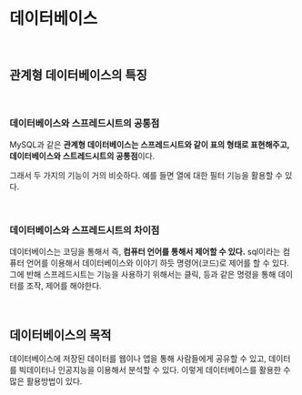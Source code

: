 # 데이터베이스

</br>

## 관계형 데이터베이스의 특징

</br>

### 데이터베이스와 스프레드시트의 공통점

MySQL과 같은 **관계형 데이터베이스는 스프레드시트와 같이 표의 형태로 표현해주고, 데이터베이스와 스트레드시트의 공통점**이다.

그래서 두 가지의 기능이 거의 비슷하다. 예를 들면 열에 대한 필터 기능을 활용할 수 있다.

</br>

### 데이터베이스와 스프레드시트의 차이점

데이터베이스는 코딩을 통해서 즉, **컴퓨터 언어를 통해서 제어할 수 있다.** sql이라는 컴퓨터 언어를 이용해서 데이터베이스와 이야기 하듯 명령어(코드)로 제어를 할 수 있다. 그에 반해 스프레드시트는 기능을 사용하기 위해서는 클릭, 등과 같은 명령을 통해 데이터를 조작, 제어를 해야한다.

</br>

## 데이터베이스의 목적

데이터베이스에 저장된 데이터를 웹이나 앱을 통해 사람들에게 공유할 수 있고, 데이터를 빅데이터나 인공지능을 이용해서 분석할 수 있다. 이렇게 데이터베이스를 활용한 수많은 활용방법이 있다.